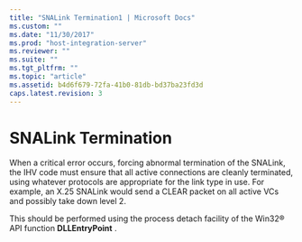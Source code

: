 ```yaml
---
title: "SNALink Termination1 | Microsoft Docs"
ms.custom: ""
ms.date: "11/30/2017"
ms.prod: "host-integration-server"
ms.reviewer: ""
ms.suite: ""
ms.tgt_pltfrm: ""
ms.topic: "article"
ms.assetid: b4d6f679-72fa-41b0-81db-bd37ba23fd3d
caps.latest.revision: 3
---
```

# SNALink Termination
When a critical error occurs, forcing abnormal termination of the SNALink, the IHV code must ensure that all active connections are cleanly terminated, using whatever protocols are appropriate for the link type in use. For example, an X.25 SNALink would send a CLEAR packet on all active VCs and possibly take down level 2.  
  
 This should be performed using the process detach facility of the Win32® API function **DLLEntryPoint** .